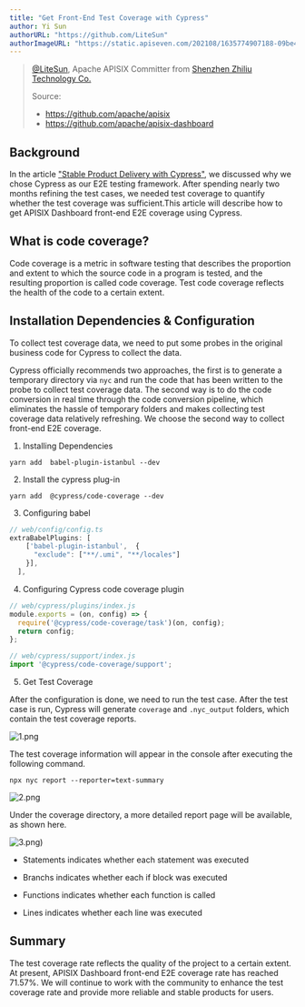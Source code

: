 ```yaml
---
title: "Get Front-End Test Coverage with Cypress"
author: Yi Sun
authorURL: "https://github.com/LiteSun"
authorImageURL: "https://static.apiseven.com/202108/1635774907188-09be4395-4a77-4e0a-b05a-351a7e8840cd.jpeg"
---
```


> [@LiteSun](https://github.com/LiteSun), Apache APISIX Committer from [Shenzhen Zhiliu Technology Co.](https://www.apiseven.com/)
>
> Source:
>
> - https://github.com/apache/apisix
> - https://github.com/apache/apisix-dashboard

## Background

In the article ["Stable Product Delivery with Cypress"](/blog/2021/02/08/stable-product-delivery-with-cypress), we discussed why we chose Cypress as our E2E testing framework. After spending nearly two months refining the test cases, we needed test coverage to quantify whether the test coverage was sufficient.This article will describe how to get APISIX Dashboard front-end E2E coverage using Cypress.

## What is code coverage?

Code coverage is a metric in software testing that describes the proportion and extent to which the source code in a program is tested, and the resulting proportion is called code coverage. Test code coverage reflects the health of the code to a certain extent.

## Installation Dependencies & Configuration

To collect test coverage data, we need to put some probes in the original business code for Cypress to collect the data.

Cypress officially recommends two approaches, the first is to generate a temporary directory via `nyc` and run the code that has been written to the probe to collect test coverage data. The second way is to do the code conversion in real time through the code conversion pipeline, which eliminates the hassle of temporary folders and makes collecting test coverage data relatively refreshing. We choose the second way to collect front-end E2E coverage.

1. Installing Dependencies

```shell
yarn add  babel-plugin-istanbul --dev
```

2. Install the cypress plug-in

```shell
yarn add  @cypress/code-coverage --dev
```

3. Configuring babel

```ts
// web/config/config.ts
extraBabelPlugins: [
    ['babel-plugin-istanbul',  {
      "exclude": ["**/.umi", "**/locales"]
    }],
  ],
```

4. Configuring Cypress code coverage plugin

```javaScript
// web/cypress/plugins/index.js
module.exports = (on, config) => {
  require('@cypress/code-coverage/task')(on, config);
  return config;
};
```

```javaScript
// web/cypress/support/index.js
import '@cypress/code-coverage/support';
```

5. Get Test Coverage

After the configuration is done, we need to run the test case. After the test case is run, Cypress will generate `coverage` and `.nyc_output` folders, which contain the test coverage reports.

![1.png](https://static.apiseven.com/202108/1635775020690-26b10a81-63d5-4a90-870a-b63e46f3af93.png)

The test coverage information will appear in the console after executing the following command.

```shell
npx nyc report --reporter=text-summary
```

![2.png](https://static.apiseven.com/202108/1635775083279-c8eeeac4-a882-4d92-8078-a160ec51740b.png)

Under the coverage directory, a more detailed report page will be available, as shown here.

![3.png](https://static.apiseven.com/202108/1635775133014-489206ff-e425-4975-9e8d-802236784c50.png))

- Statements indicates whether each statement was executed

- Branchs indicates whether each if block was executed

- Functions indicates whether each function is called

- Lines indicates whether each line was executed

## Summary

The test coverage rate reflects the quality of the project to a certain extent. At present, APISIX Dashboard front-end E2E coverage rate has reached 71.57%. We will continue to work with the community to enhance the test coverage rate and provide more reliable and stable products for users.
